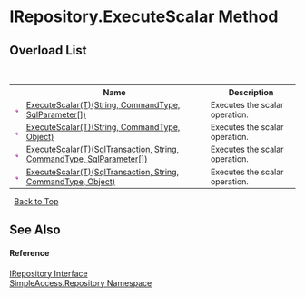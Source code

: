 # IRepository.ExecuteScalar Method 
 


## Overload List
&nbsp;<table><tr><th></th><th>Name</th><th>Description</th></tr><tr><td>![Public method](media/pubmethod.gif "Public method")</td><td><a href="80f6de16-2bcd-7550-b5fe-23e4a4476cf9">ExecuteScalar(T)(String, CommandType, SqlParameter[])</a></td><td>
Executes the scalar operation.</td></tr><tr><td>![Public method](media/pubmethod.gif "Public method")</td><td><a href="2e7a657c-2c33-a9d6-9c6a-383331d1b7b5">ExecuteScalar(T)(String, CommandType, Object)</a></td><td>
Executes the scalar operation.</td></tr><tr><td>![Public method](media/pubmethod.gif "Public method")</td><td><a href="76a258bc-62b5-3316-d621-b5f465ac72d6">ExecuteScalar(T)(SqlTransaction, String, CommandType, SqlParameter[])</a></td><td>
Executes the scalar operation.</td></tr><tr><td>![Public method](media/pubmethod.gif "Public method")</td><td><a href="f5cc0dc8-4999-3843-3d66-aea0657cde5e">ExecuteScalar(T)(SqlTransaction, String, CommandType, Object)</a></td><td>
Executes the scalar operation.</td></tr></table>&nbsp;
<a href="#irepository.executescalar-method">Back to Top</a>

## See Also


#### Reference
<a href="fd07fd9c-c261-ae68-1133-7b203b4c101f">IRepository Interface</a><br /><a href="41571b4f-ca9a-e902-c5ef-a7c14c631bb2">SimpleAccess.Repository Namespace</a><br />